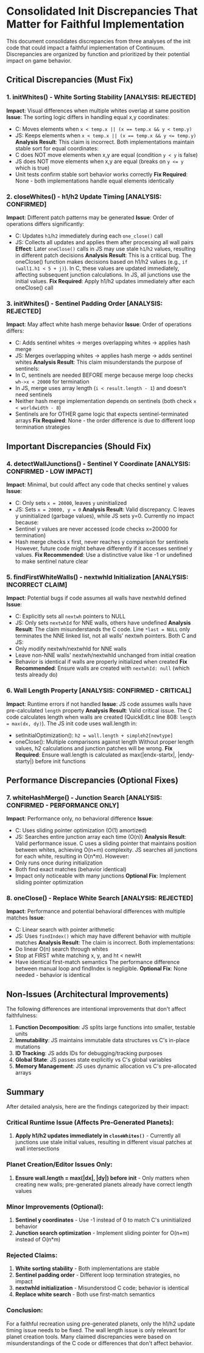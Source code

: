 # Consolidated Init Discrepancies That Matter for Faithful Implementation

This document consolidates discrepancies from three analyses of the init code that could impact a faithful implementation of Continuum. Discrepancies are organized by function and prioritized by their potential impact on game behavior.

## Critical Discrepancies (Must Fix)

### 1. initWhites() - White Sorting Stability [ANALYSIS: REJECTED]
**Impact**: Visual differences when multiple whites overlap at same position
**Issue**: The sorting logic differs in handling equal x,y coordinates:
- C: Moves elements when `x < temp.x || (x == temp.x && y < temp.y)`
- JS: Keeps elements when `x < temp.x || (x == temp.x && y <= temp.y)`
**Analysis Result**: This claim is incorrect. Both implementations maintain stable sort for equal coordinates:
- C does NOT move elements when x,y are equal (condition `y < y` is false)
- JS does NOT move elements when x,y are equal (breaks on `y <= y` which is true)
- Unit tests confirm stable sort behavior works correctly
**Fix Required**: None - both implementations handle equal elements identically

### 2. closeWhites() - h1/h2 Update Timing [ANALYSIS: CONFIRMED]
**Impact**: Different patch patterns may be generated
**Issue**: Order of operations differs significantly:
- C: Updates `h1`/`h2` immediately during each `one_close()` call
- JS: Collects all updates and applies them after processing all wall pairs
**Effect**: Later `oneClose()` calls in JS may use stale `h1`/`h2` values, resulting in different patch decisions
**Analysis Result**: This is a critical bug. The oneClose() function makes decisions based on h1/h2 values (e.g., `if (wall1.h1 < 5 + j)`). In C, these values are updated immediately, affecting subsequent junction calculations. In JS, all junctions use the initial values.
**Fix Required**: Apply h1/h2 updates immediately after each oneClose() call

### 3. initWhites() - Sentinel Padding Order [ANALYSIS: REJECTED]
**Impact**: May affect white hash merge behavior
**Issue**: Order of operations differs:
- C: Adds sentinel whites → merges overlapping whites → applies hash merge
- JS: Merges overlapping whites → applies hash merge → adds sentinel whites
**Analysis Result**: This claim misunderstands the purpose of sentinels:
- In C, sentinels are needed BEFORE merge because merge loop checks `wh->x < 20000` for termination
- In JS, merge uses array length (`i < result.length - 1`) and doesn't need sentinels
- Neither hash merge implementation depends on sentinels (both check `x < worldwidth - 8`)
- Sentinels are for OTHER game logic that expects sentinel-terminated arrays
**Fix Required**: None - the order difference is due to different loop termination strategies

## Important Discrepancies (Should Fix)

### 4. detectWallJunctions() - Sentinel Y Coordinate [ANALYSIS: CONFIRMED - LOW IMPACT]
**Impact**: Minimal, but could affect any code that checks sentinel y values
**Issue**: 
- C: Only sets `x = 20000`, leaves `y` uninitialized
- JS: Sets `x = 20000, y = 0`
**Analysis Result**: Valid discrepancy. C leaves y uninitialized (garbage values), while JS sets y=0. Currently no impact because:
- Sentinel y values are never accessed (code checks x=20000 for termination)
- Hash merge checks x first, never reaches y comparison for sentinels
However, future code might behave differently if it accesses sentinel y values.
**Fix Recommended**: Use a distinctive value like -1 or undefined to make sentinel nature clear

### 5. findFirstWhiteWalls() - nextwhId Initialization [ANALYSIS: INCORRECT CLAIM]
**Impact**: Potential bugs if code assumes all walls have nextwhId defined
**Issue**:
- C: Explicitly sets all `nextwh` pointers to NULL
- JS: Only sets `nextwhId` for NNE walls, others have undefined
**Analysis Result**: The claim misunderstands the C code. Line `*last = NULL` only terminates the NNE linked list, not all walls' nextwh pointers. Both C and JS:
- Only modify nextwh/nextwhId for NNE walls
- Leave non-NNE walls' nextwh/nextwhId unchanged from initial creation
- Behavior is identical if walls are properly initialized when created
**Fix Recommended**: Ensure walls are created with `nextwhId: null` (which tests already do)

### 6. Wall Length Property [ANALYSIS: CONFIRMED - CRITICAL]
**Impact**: Runtime errors if not handled
**Issue**: JS code assumes walls have pre-calculated `length` property
**Analysis Result**: Valid critical issue. The C code calculates length when walls are created (QuickEdit.c line 808: `length = max(dx, dy)`). The JS init code uses wall.length in:
- setInitialOptimization(): `h2 = wall.length + simpleh2[newtype]`
- oneClose(): Multiple comparisons against length
Without proper length values, h2 calculations and junction patches will be wrong.
**Fix Required**: Ensure wall.length is calculated as max(|endx-startx|, |endy-starty|) before init functions

## Performance Discrepancies (Optional Fixes)

### 7. whiteHashMerge() - Junction Search [ANALYSIS: CONFIRMED - PERFORMANCE ONLY]
**Impact**: Performance only, no behavioral difference
**Issue**:
- C: Uses sliding pointer optimization (O(1) amortized)
- JS: Searches entire junction array each time (O(n))
**Analysis Result**: Valid performance issue. C uses a sliding pointer that maintains position between whites, achieving O(n+m) complexity. JS searches all junctions for each white, resulting in O(n*m). However:
- Only runs once during initialization
- Both find exact matches (behavior identical)
- Impact only noticeable with many junctions
**Optional Fix**: Implement sliding pointer optimization

### 8. oneClose() - Replace White Search [ANALYSIS: REJECTED]
**Impact**: Performance and potential behavioral differences with multiple matches
**Issue**:
- C: Linear search with pointer arithmetic
- JS: Uses `findIndex()` which may have different behavior with multiple matches
**Analysis Result**: The claim is incorrect. Both implementations:
- Do linear O(n) search through whites
- Stop at FIRST white matching x, y, and ht < newHt
- Have identical first-match semantics
The performance difference between manual loop and findIndex is negligible.
**Optional Fix**: None needed - behavior is identical

## Non-Issues (Architectural Improvements)

The following differences are intentional improvements that don't affect faithfulness:

1. **Function Decomposition**: JS splits large functions into smaller, testable units
2. **Immutability**: JS maintains immutable data structures vs C's in-place mutations
3. **ID Tracking**: JS adds IDs for debugging/tracking purposes
4. **Global State**: JS passes state explicitly vs C's global variables
5. **Memory Management**: JS uses dynamic allocation vs C's pre-allocated arrays

## Summary

After detailed analysis, here are the findings categorized by their impact:

### Critical Runtime Issue (Affects Pre-Generated Planets):
1. **Apply h1/h2 updates immediately in `closeWhites()`** - Currently all junctions use stale initial values, resulting in different visual patches at wall intersections

### Planet Creation/Editor Issues Only:
1. **Ensure wall.length = max(|dx|, |dy|) before init** - Only matters when creating new walls; pre-generated planets already have correct length values

### Minor Improvements (Optional):
1. **Sentinel y coordinates** - Use -1 instead of 0 to match C's uninitialized behavior
2. **Junction search optimization** - Implement sliding pointer for O(n+m) instead of O(n*m)

### Rejected Claims:
1. **White sorting stability** - Both implementations are stable
2. **Sentinel padding order** - Different loop termination strategies, no impact
3. **nextwhId initialization** - Misunderstood C code; behavior is identical
4. **Replace white search** - Both use first-match semantics

### Conclusion:
For a faithful recreation using pre-generated planets, only the h1/h2 update timing issue needs to be fixed. The wall length issue is only relevant for planet creation tools. Many claimed discrepancies were based on misunderstandings of the C code or differences that don't affect behavior.